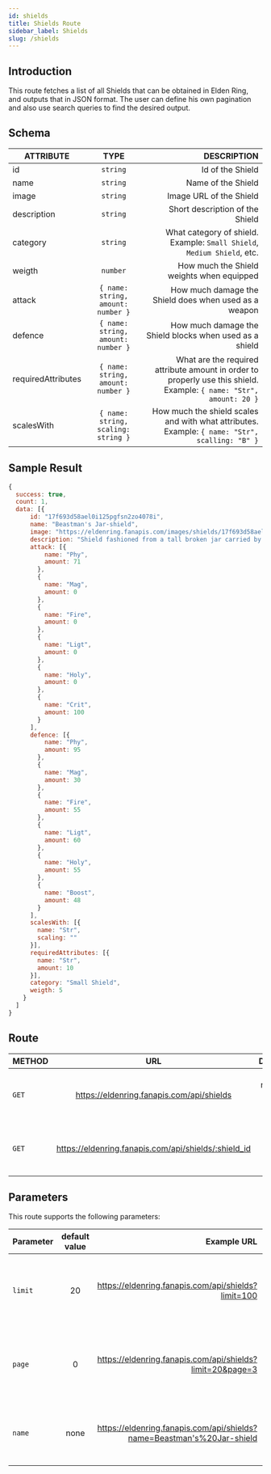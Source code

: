 ```yaml
---
id: shields
title: Shields Route
sidebar_label: Shields
slug: /shields
---
```


## Introduction

This route fetches a list of all Shields that can be obtained in Elden Ring, and outputs that in JSON format. The user can define his own pagination and also use search queries to find the desired output.

## Schema

| ATTRIBUTE        |      TYPE      |   DESCRIPTION |
| ------------- | :-----------: | -----: |
| id         | `string` | Id of the Shield |
| name         | `string` | Name of the Shield |
| image         | `string` | Image URL of the Shield |
| description         | `string` | Short description of the Shield |
| category         | `string` | What category of shield. Example: `Small Shield`, `Medium Shield`, etc. |
| weigth         | `number` | How much the Shield weights when equipped |
| attack         | `{ name: string, amount: number }` | How much damage the Shield does when used as a weapon  |
| defence         | `{ name: string, amount: number }` | How much damage the Shield blocks when used as a shield  |
| requiredAttributes         | `{ name: string, amount: number }` | What are the required attribute amount in order to properly use this shield. Example: `{ name: "Str", amount: 20 }`  |
| scalesWith         | `{ name: string, scaling: string }` | How much the shield scales and with what attributes. Example: `{ name: "Str", scalling: "B" }`  |

## Sample Result

```javascript
{
  success: true,
  count: 1,
  data: [{
      id: "17f693d58ael0i125pgfsn2zo4078i",
      name: "Beastman's Jar-shield",
      image: "https://eldenring.fanapis.com/images/shields/17f693d58ael0i125pgfsn2zo4078i.png",
      description: "Shield fashioned from a tall broken jar carried by the beastmen of Farum Azula. There is a particular knack to wielding it. The beastmen have always fired earthenware jars for the express purpose of making shields. Such are their ways, strange though they are.",
      attack: [{
          name: "Phy",
          amount: 71
        },
        {
          name: "Mag",
          amount: 0
        },
        {
          name: "Fire",
          amount: 0
        },
        {
          name: "Ligt",
          amount: 0
        },
        {
          name: "Holy",
          amount: 0
        },
        {
          name: "Crit",
          amount: 100
        }
      ],
      defence: [{
          name: "Phy",
          amount: 95
        },
        {
          name: "Mag",
          amount: 30
        },
        {
          name: "Fire",
          amount: 55
        },
        {
          name: "Ligt",
          amount: 60
        },
        {
          name: "Holy",
          amount: 55
        },
        {
          name: "Boost",
          amount: 48
        }
      ],
      scalesWith: [{
        name: "Str",
        scaling: ""
      }],
      requiredAttributes: [{
        name: "Str",
        amount: 10
      }],
      category: "Small Shield",
      weigth: 5
    }
  ]
}
```

## Route

| METHOD        |      URL      |   DESCRIPTION |
| ------------- | :-----------: | -----: |
| `GET`         | <https://eldenring.fanapis.com/api/shields> | This route retrieves a list of all the Shields of **Elden Ring**. |
| `GET`         | <https://eldenring.fanapis.com/api/shields/:shield_id> | This route retrieves one **Elden Ring** Shield using its ID. |

## Parameters

This route supports the following parameters:

| Parameter        |      default value      | Example URL |  DESCRIPTION |
| ------------- | :-----------: | -----: |  -----: |
| `limit`        | 20 | <https://eldenring.fanapis.com/api/shields?limit=100> | This parameter is used to set the maximum amount of items in the response |
| `page`         | 0 | <https://eldenring.fanapis.com/api/shields?limit=20&page=3> | This parameter is used no navigate between pages of results |
| `name`         | none | <https://eldenring.fanapis.com/api/shields?name=Beastman's%20Jar-shield>  | This parameter is used to search for fields by their names |
